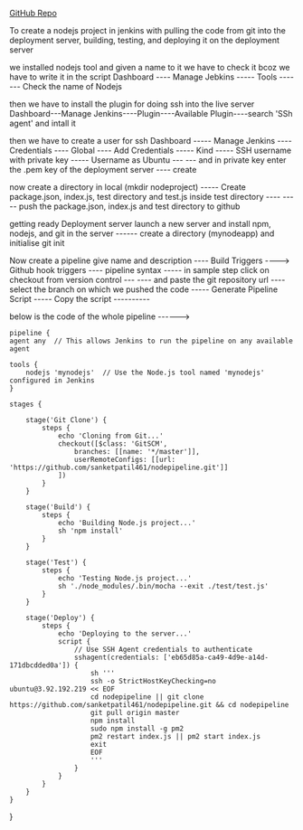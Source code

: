  [GitHub Repo](https://github.com/sanketpatil461/nodepipeline)



To create a nodejs project in jenkins with pulling the code from git into the deployment server, building, testing, and deploying it on the deployment server

we installed nodejs tool and given a name to it we have to check it bcoz we have to write it in the script Dashboard ---- Manage Jebkins ----- Tools ------- Check the name of Nodejs

then we have to install the plugin for doing ssh into the live server Dashboard---Manage Jenkins----Plugin----Available Plugin----search 'SSh agent' and intall it

then we have to create a user for ssh Dashboard ----- Manage Jenkins ---- Credentials ---- Global ---- Add Credentials ----- Kind ----- SSH username with private key ----- Username as Ubuntu --- --- and in private key enter the .pem key of the deployment server ---- create

now create a directory in local (mkdir nodeproject) ----- Create package.json, index.js, test directory and test.js inside test directory ---- ----- push the package.json, index.js and test directory to github

getting ready Deployment server launch a new server and install npm, nodejs, and git in the server ------ create a directory (mynodeapp) and initialise git init

Now create a pipeline give name and description ---- Build Triggers ----> Github hook triggers ---- pipeline syntax ----- in sample step click on checkout from version control --- ---- and paste the git repository url ---- select the branch on which we pushed the code ----- Generate Pipeline Script ----- Copy the script ----------

below is the code of the whole pipeline ------>

    pipeline {
    agent any  // This allows Jenkins to run the pipeline on any available agent

    tools {
        nodejs 'mynodejs'  // Use the Node.js tool named 'mynodejs' configured in Jenkins
    }

    stages {

        stage('Git Clone') {
            steps {
                echo 'Cloning from Git...'
                checkout([$class: 'GitSCM',
                    branches: [[name: '*/master']],
                    userRemoteConfigs: [[url: 'https://github.com/sanketpatil461/nodepipeline.git']]
                ])
            }
        }

        stage('Build') {
            steps {
                echo 'Building Node.js project...'
                sh 'npm install'
            }
        }

        stage('Test') {
            steps {
                echo 'Testing Node.js project...'
                sh './node_modules/.bin/mocha --exit ./test/test.js'
            }
        }

        stage('Deploy') {
            steps {
                echo 'Deploying to the server...'
                script {
                    // Use SSH Agent credentials to authenticate
                    sshagent(credentials: ['eb65d85a-ca49-4d9e-a14d-171dbcdded0a']) {
                        sh '''
                        ssh -o StrictHostKeyChecking=no ubuntu@3.92.192.219 << EOF
                        cd nodepipeline || git clone https://github.com/sanketpatil461/nodepipeline.git && cd nodepipeline
                        git pull origin master
                        npm install
                        sudo npm install -g pm2
                        pm2 restart index.js || pm2 start index.js
                        exit
                        EOF
                        '''
                    }
                }
            }
        }
    }
}
